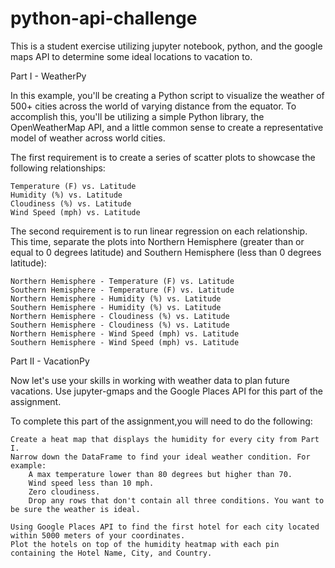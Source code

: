 # python-api-challenge

This is a student exercise utilizing jupyter notebook, python, and the google maps API to determine some ideal locations to vacation to.

Part I - WeatherPy

In this example, you'll be creating a Python script to visualize the weather of 500+ cities across the world of varying distance from the equator. To accomplish this, you'll be utilizing a simple Python library, the OpenWeatherMap API, and a little common sense to create a representative model of weather across world cities.

The first requirement is to create a series of scatter plots to showcase the following relationships:

    Temperature (F) vs. Latitude
    Humidity (%) vs. Latitude
    Cloudiness (%) vs. Latitude
    Wind Speed (mph) vs. Latitude

The second requirement is to run linear regression on each relationship. This time, separate the plots into Northern Hemisphere (greater than or equal to 0 degrees latitude) and Southern Hemisphere (less than 0 degrees latitude):

    Northern Hemisphere - Temperature (F) vs. Latitude
    Southern Hemisphere - Temperature (F) vs. Latitude
    Northern Hemisphere - Humidity (%) vs. Latitude
    Southern Hemisphere - Humidity (%) vs. Latitude
    Northern Hemisphere - Cloudiness (%) vs. Latitude
    Southern Hemisphere - Cloudiness (%) vs. Latitude
    Northern Hemisphere - Wind Speed (mph) vs. Latitude
    Southern Hemisphere - Wind Speed (mph) vs. Latitude

Part II - VacationPy

Now let's use your skills in working with weather data to plan future vacations. Use jupyter-gmaps and the Google Places API for this part of the assignment.

To complete this part of the assignment,you will need to do the following:

    Create a heat map that displays the humidity for every city from Part I.
    Narrow down the DataFrame to find your ideal weather condition. For example:
        A max temperature lower than 80 degrees but higher than 70.
        Wind speed less than 10 mph.
        Zero cloudiness.
        Drop any rows that don't contain all three conditions. You want to be sure the weather is ideal.

    Using Google Places API to find the first hotel for each city located within 5000 meters of your coordinates.
    Plot the hotels on top of the humidity heatmap with each pin containing the Hotel Name, City, and Country.